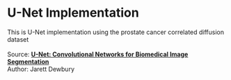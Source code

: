 # U-Net Implementation
This is U-Net implementation using the prostate cancer correlated diffusion dataset
<br><br>
Source: [**U-Net: Convolutional Networks for Biomedical Image Segmentation**](https://arxiv.org/pdf/1505.04597.pdf)
<br>
Author: Jarett Dewbury
